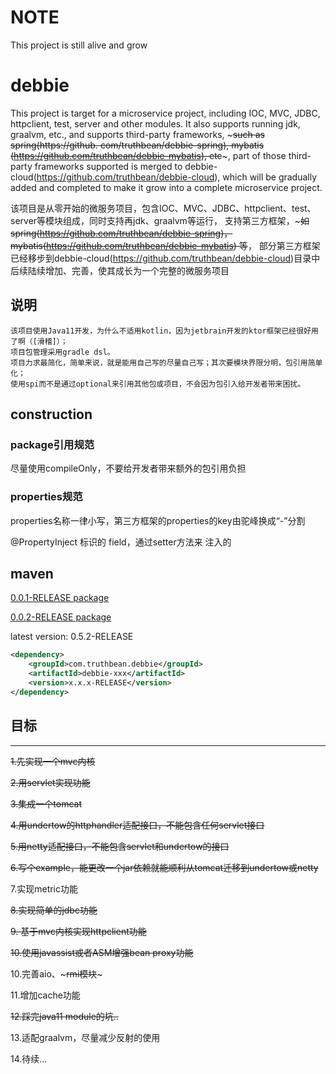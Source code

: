 # NOTE
This project is still alive and grow

# debbie
This project is target for a microservice project, including IOC, MVC, JDBC, httpclient, test, server and other modules.
It also supports running jdk, graalvm, etc., and supports third-party frameworks, ~~~such as spring(https://github. com/truthbean/debbie-spring), mybatis (https://github.com/truthbean/debbie-mybatis), etc~~~, 
part of those third-party frameworks supported is merged to debbie-cloud(https://github.com/truthbean/debbie-cloud),
which will be gradually added and completed to make it grow into a complete microservice project.

该项目是从零开始的微服务项目，包含IOC、MVC、JDBC、httpclient、test、server等模块组成，同时支持再jdk、graalvm等运行，
支持第三方框架，~~~如spring(https://github.com/truthbean/debbie-spring)，
mybatis(https://github.com/truthbean/debbie-mybatis) 等~~，
部分第三方框架已经移步到debbie-cloud(https://github.com/truthbean/debbie-cloud)目录中
后续陆续增加、完善，使其成长为一个完整的微服务项目

## 说明
    该项目使用Java11开发，为什么不适用kotlin，因为jetbrain开发的ktor框架已经很好用了啊（[滑稽]）；
    项目包管理采用gradle dsl。
    项目力求最简化，简单来说，就是能用自己写的尽量自己写；其次要模块界限分明，包引用简单化；
    使用spi而不是通过optional来引用其他包或项目，不会因为包引入给开发者带来困扰。

## construction

### package引用规范
尽量使用compileOnly，不要给开发者带来额外的包引用负担

### properties规范
properties名称一律小写，第三方框架的properties的key由驼峰换成“-”分割

@PropertyInject 标识的 field，通过setter方法来 注入的

## maven
[0.0.1-RELEASE package](./versions/0.0.1-RELEASE.md)

[0.0.2-RELEASE package](./versions/0.0.2-RELEASE.md)

latest version: 0.5.2-RELEASE

```xml
<dependency>
    <groupId>com.truthbean.debbie</groupId>
    <artifactId>debbie-xxx</artifactId>
    <version>x.x.x-RELEASE</version>
</dependency>
```

## 目标
--------
~~1.先实现一个mvc内核~~

~~2.用servlet实现功能~~

~~3.集成一个tomcat~~

~~4.用undertow的httphandler适配接口，不能包含任何servlet接口~~

~~5.用netty适配接口，不能包含servlet和undertow的接口~~

~~6.写个example，能更改一个jar依赖就能顺利从tomcat迁移到undertow或netty~~

7.实现metric功能

~~8.实现简单的jdbc功能~~

~~9. 基于mvc内核实现httpclient功能~~

~~10.使用javassist或者ASM增强bean proxy功能~~

10.完善aio、~~~rmi模块~~~

11.增加cache功能

~~12.踩完java11 module的坑..~~

13.适配graalvm，尽量减少反射的使用

14.待续...
